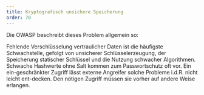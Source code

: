 ```yaml
---
title: Kryptografisch unsichere Speicherung
order: 70
---
```


Die OWASP beschreibt dieses Problem allgemein so:

Fehlende Verschlüsselung vertraulicher Daten ist die häufigste Schwachstelle, gefolgt von unsicherer Schlüsselerzeugung, der Speicherung statischer Schlüssel und die Nutzung schwacher Algorithmen. Schwache Hashwerte ohne Salt kommen zum Passwortschutz oft vor. Ein ein-geschränkter Zugriff lässt externe Angreifer solche Probleme i.d.R. nicht leicht ent-decken. Den nötigen Zugriff müssen sie vorher auf andere Weise erlangen.
